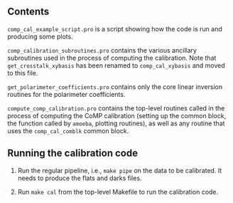 ## Contents

`comp_cal_example_script.pro` is a script showing how the code is run and
producing some plots.

`comp_calibration_subroutines.pro` contains the various ancillary subroutines
used in the process of computing the calibration. Note that
`get_crosstalk_xybasis` has been renamed to `comp_cal_xybasis` and moved to this
file.

`get_polarimeter_coefficients.pro` contains only the core linear inversion
routines for the polarimeter coefficients.

`compute_comp_calibration.pro` contains the top-level routines called in
the process of computing the CoMP calibration (setting up the common
block, the function called by `amoeba`, plotting routines), as well as
any routine that uses the `comp_cal_comblk` common block.


## Running the calibration code

1. Run the regular pipeline, i.e., `make pipe` on the data to be calibrated. It
needs to produce the flats and darks files.

2. Run `make cal` from the top-level Makefile to run the calibration code.